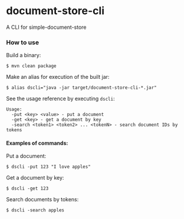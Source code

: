 # document-store-cli

A CLI for simple-document-store

### How to use
Build a binary:
```
$ mvn clean package
```
Make an alias for execution of the built jar:
```
$ alias dscli="java -jar target/document-store-cli-*.jar"
```
See the usage reference by executing `dscli`:
```
Usage:
  -put <key> <value> - put a document
  -get <key> - get a document by key
  -search <token1> <token2> ... <tokenN> - search document IDs by tokens
```
#### Examples of commands:
Put a document:
```
$ dscli -put 123 "I love apples"
```
Get a document by key:
```
$ dscli -get 123
```
Search documents by tokens:
```
$ dscli -search apples
```
